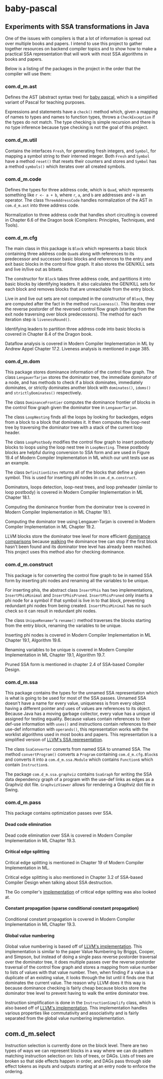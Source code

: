 baby-pascal
===========

Experiments with SSA transformations in Java
--------------------------------------------

One of the issues with compilers is that a lot of information is spread out
over multiple books and papers. I intend
to use this project to gather together resources on backend compiler topics and to show
how to make a practical SSA representation that will work with most SSA algorithms in books and papers.

Below is a listing of the packages in the project in the order that the compiler will use them:

### com.d_m.ast

Defines the AST (abstract syntax tree)
for [baby pascal](https://pauillac.inria.fr/~maranget/X/compil/poly/interprete.html), which
is a simplified variant of Pascal for teaching purposes.

Expressions and statements have a `check()` method which, given a mapping of names to types and names to function types,
throws a `CheckException` if the types do not match. The type checking is simple recursion and there is no type
inference
because type checking is not the goal of this project.

### com.d_m.util

Contains the interfaces `Fresh`, for generating fresh integers, and `Symbol`, for
mapping a symbol string to their interned integer.
Both `Fresh` and `Symbol` have a method `reset()` that resets their counters and stores and `Symbol` has a
method `symbols()` which iterates over all created symbols.

### com.d_m.code

Defines the types for three address code, which is `Quad`, which represents something like
`r <- a + b`, where `r`, `a`, and `b` are addresses and `+` is an operator. The class `ThreeAddressCode` handles
normalization of the AST in `com.d_m.ast` into three address code.

Normalization to three address code that handles short circuiting is covered in Chapter 6.6 of the Dragon book
(Compilers: Principles, Techniques, and Tools).

### com.d_m.cfg

The main class in this package is `Block` which represents a basic block containing three address code `Quad`s
along with references to its predecessor and successor basic blocks and references to the entry and exit basic blocks
in the control flow graph. It also stores the GEN/KILL sets and live in/live out as bitsets.

The constructor for `Block` takes three address code, and partitions it into basic blocks by identifying leaders.
It also calculates the GEN/KILL sets for each block and removes blocks that are unreachable from the entry block.

Live in and live out sets are not computed in the constructor of `Block`, they are computed after the fact in the
method `runLiveness()`.
This iterates over the reverse postorder of the reversed control flow graph (starting from the exit node traversing over
block predecessors).
The method for each iteration step is `livenessRound()`.

Identifying leaders to partition three address code into basic blocks is covered in Chapter 8.4 of the Dragon book.

Dataflow analysis is covered in Modern Compiler Implementation in ML by Andrew Appel Chapter 17.2. Liveness analysis is
mentioned in page 385.

### com.d_m.dom

This package stores dominance information of the control flow graph. The class `LengauerTarjan`
stores the dominator tree, the immediate dominator of a node, and has methods to check if a block dominates, immediately
dominates, or strictly dominates another block with `dominates()`, `idoms()` and `strictlyDominates()` respectively.

The class `DominanceFrontier` computes the dominance frontier of blocks in the control flow graph given the dominator
tree in `LengauerTarjan`.

The class `LoopNesting` finds all the loops by looking for backedges, edges from a block to a block that dominates it.
It then computes the loop-nest tree by traversing the dominator tree with a stack of the current loop header.

The class `LoopPostbody` modifies the control flow graph to insert postbody blocks to loops using the loop nest tree
in `LoopNesting`. These postbody blocks are helpful during conversion to SSA form and are used in
Figure 19.4 of Modern Compiler Implementation in ML which our unit tests use as an example.

The class `DefinitionSites` returns all of the blocks that define a given symbol. This is used for inserting phi nodes
in `com.d_m.construct`.

Dominators, loops detection, loop-nest trees, and loop preheader (similar to loop postbody) is covered in Modern
Compiler Implementation in ML Chapter 18.1.

Computing the dominance frontier from the dominator tree is covered in Modern Compiler Implementation in ML Chapter
19.1.

Computing the dominator tree using Lengauer-Tarjan is covered in Modern Compiler Implementation in ML Chapter 19.2.

LLVM blocks store the dominator tree level for more
efficient [dominance comparisons](https://github.com/llvm/llvm-project/blob/56ca5ecf416ad0e57c5e3558159bd73e5d662476/llvm/include/llvm/Support/GenericDomTree.h#L432)
because [walking](https://github.com/llvm/llvm-project/blob/56ca5ecf416ad0e57c5e3558159bd73e5d662476/llvm/include/llvm/Support/GenericDomTree.h#L902)
the dominance tree
can stop if the first block hasn't been found and its dominator tree level has already been reached. This project uses
this method also for checking dominance.

### com.d_m.construct

This package is for converting the control flow graph to be in named SSA form by inserting phi nodes
and renaming all the variables to be unique.

For inserting phis, the abstract class `InsertPhis` has two implementations, `InsertPhisMinimal` and `InsertPhisPruned`.
`InsertPhisPruned` only inserts a phi node for a symbol if that symbol is live in to that block, preventing redundant
phi nodes from being created. `InsertPhisMinimal` has no such check so it can result in redundant phi nodes.

The class `UniqueRenamer`'s `rename()` method traverses the blocks starting from the entry block, renaming the variables
to be unique.

Inserting phi nodes is covered in Modern Compiler Implementation in ML Chapter 19.1, Algorithm 19.6.

Renaming variables to be unique is covered in Modern Compiler Implementation in ML Chapter 19.1, Algorithm 19.7.

Pruned SSA form is mentioned in chapter 2.4 of SSA-based Compiler Design.

### com.d_m.ssa

This package contains the types for the unnamed SSA representation which is what is going to be used
for most of the SSA passes. Unnamed SSA doesn't have a name for every value, uniqueness is from every object
having a different pointer and uses of values are references to its object. Because Java has a moving garbage collector,
every value has a unique id assigned for
testing equality. Because values contain references to their def-use information with `uses()` and
instructions contain references to their use-def information with `operands()`, this representation works with
the worklist algorithms used in most books and papers. This representation is a simplified version
of [LLVM's SSA representation](https://github.com/llvm/llvm-project/tree/main/llvm/include/llvm/IR).

The class `SsaConverter` converts from named SSA to unnamed SSA. The method `convertProgram()` converts a `Program`
containing
`com.d_m.cfg.Block`s and converts it into a `com.d_m.ssa.Module` which contains `Function`s which
contain `Instruction`s.

The package `com.d_m.ssa.graphviz` contains `SsaGraph` for writing the SSA data dependency graph of a program with the
use-def links as edges as a Graphviz dot file. `GraphvizViewer` allows for rendering a Graphviz dot file in Swing.

### com.d_m.pass

This package contains optimization passes over SSA.

#### Dead code elimination

Dead code elimination over SSA is covered in Modern Compiler Implementation in ML Chapter 19.3.

#### Critical edge splitting

Critical edge splitting is mentioned in Chapter 19 of Modern Compiler Implementation in ML.

Critical edge splitting is also mentioned in Chapter 3.2 of SSA-based Compiler Design when talking about SSA
destruction.

The Go
compiler's [implementation](https://github.com/golang/go/blob/d29dd2ecf7563a8cb15a662a7ec5caa461068bbe/src/cmd/compile/internal/ssa/critical.go#L10)
of critical edge splitting was also looked at.

#### Constant propagation (sparse conditional constant propagation)

Conditional constant propagation is covered in Modern Compiler Implementation in ML Chapter 19.3.

#### Global value numbering

Global value numbering is based off
of [LLVM's implementation](https://github.com/llvm/llvm-project/blob/7a484d3a1f630ba9ce7b22e744818be974971470/llvm/lib/Transforms/Scalar/GVN.cpp#L4).
This implementation is similar to the paper Value Numbering by Briggs, Cooper, and Simpson, but instead of doing a
single pass
reverse postorder traversal over the dominator tree, it does multiple passes over the reverse postorder traversal of the
control flow graph and
stores a mapping from value number to lists of values with that value number. Then, when finding if a value is a
duplicate of an existing value, it looks
through the list until it finds one that dominates the current value. The reason why LLVM does it this way
is because dominance checking is fairly cheap because blocks store the dominator tree level to prevent having to walk
the entire dominator tree.

Instruction simplification is done in the `InstructionSimplify` class, which is also
based off
of [LLVM's implementation](https://github.com/llvm/llvm-project/blob/7a484d3a1f630ba9ce7b22e744818be974971470/llvm/lib/Analysis/InstructionSimplify.cpp#L4).
This implementation handles
various properties like commutativity and associativity and is fairly separated from the global value numbering
implementation.

## com.d_m.select

Instruction selection is currently done on the block level.
There are two types of ways we can represent blocks in a way
where we can do pattern matching instruction selection on:
lists of trees, or DAGs. Lists of trees are broken so that side
effects happen in order, and DAGs pass through side effect tokens as inputs 
and outputs starting at an entry node to enforce the ordering.